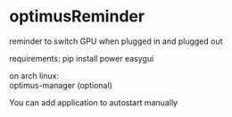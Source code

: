 # optimusReminder
reminder to switch GPU when plugged in and plugged out
  
requirements:
pip install power easygui
  
on arch linux:  
  optimus-manager (optional)

  
You can add application to autostart manually
